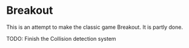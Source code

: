 # Breakout

This is an attempt to make the classic game Breakout.
It is partly done. 

TODO: Finish the Collision detection system
